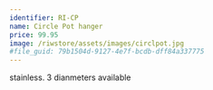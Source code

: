 ```yaml
---
identifier: RI-CP
name: Circle Pot hanger
price: 99.95
image: /riwstore/assets/images/circlpot.jpg
#file_guid: 79b1504d-9127-4e7f-bcdb-dff84a337775
---
```

stainless. 3 dianmeters available
